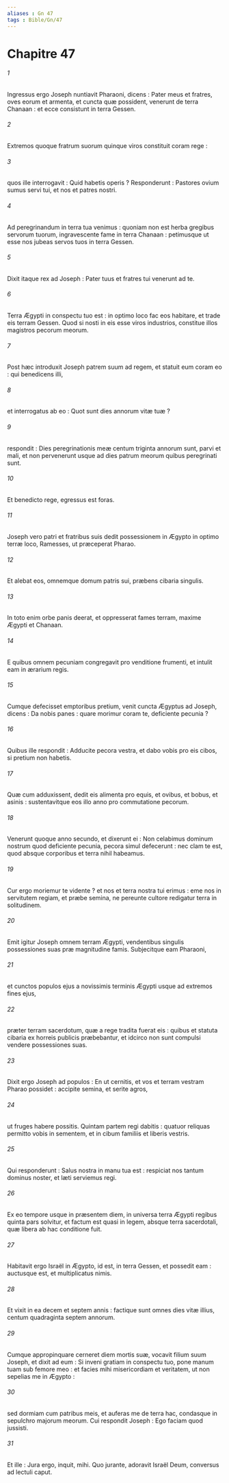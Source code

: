 ```yaml
---
aliases : Gn 47
tags : Bible/Gn/47
---
```


# Chapitre 47

###### 1
Ingressus ergo Joseph nuntiavit Pharaoni, dicens : Pater meus et fratres, oves eorum et armenta, et cuncta quæ possident, venerunt de terra Chanaan : et ecce consistunt in terra Gessen.
###### 2
Extremos quoque fratrum suorum quinque viros constituit coram rege :
###### 3
quos ille interrogavit : Quid habetis operis ? Responderunt : Pastores ovium sumus servi tui, et nos et patres nostri.
###### 4
Ad peregrinandum in terra tua venimus : quoniam non est herba gregibus servorum tuorum, ingravescente fame in terra Chanaan : petimusque ut esse nos jubeas servos tuos in terra Gessen.
###### 5
Dixit itaque rex ad Joseph : Pater tuus et fratres tui venerunt ad te.
###### 6
Terra Ægypti in conspectu tuo est : in optimo loco fac eos habitare, et trade eis terram Gessen. Quod si nosti in eis esse viros industrios, constitue illos magistros pecorum meorum.
###### 7
Post hæc introduxit Joseph patrem suum ad regem, et statuit eum coram eo : qui benedicens illi,
###### 8
et interrogatus ab eo : Quot sunt dies annorum vitæ tuæ ?
###### 9
respondit : Dies peregrinationis meæ centum triginta annorum sunt, parvi et mali, et non pervenerunt usque ad dies patrum meorum quibus peregrinati sunt.
###### 10
Et benedicto rege, egressus est foras.
###### 11
Joseph vero patri et fratribus suis dedit possessionem in Ægypto in optimo terræ loco, Ramesses, ut præceperat Pharao.
###### 12
Et alebat eos, omnemque domum patris sui, præbens cibaria singulis.
###### 13
In toto enim orbe panis deerat, et oppresserat fames terram, maxime Ægypti et Chanaan.
###### 14
E quibus omnem pecuniam congregavit pro venditione frumenti, et intulit eam in ærarium regis.
###### 15
Cumque defecisset emptoribus pretium, venit cuncta Ægyptus ad Joseph, dicens : Da nobis panes : quare morimur coram te, deficiente pecunia ?
###### 16
Quibus ille respondit : Adducite pecora vestra, et dabo vobis pro eis cibos, si pretium non habetis.
###### 17
Quæ cum adduxissent, dedit eis alimenta pro equis, et ovibus, et bobus, et asinis : sustentavitque eos illo anno pro commutatione pecorum.
###### 18
Venerunt quoque anno secundo, et dixerunt ei : Non celabimus dominum nostrum quod deficiente pecunia, pecora simul defecerunt : nec clam te est, quod absque corporibus et terra nihil habeamus.
###### 19
Cur ergo moriemur te vidente ? et nos et terra nostra tui erimus : eme nos in servitutem regiam, et præbe semina, ne pereunte cultore redigatur terra in solitudinem.
###### 20
Emit igitur Joseph omnem terram Ægypti, vendentibus singulis possessiones suas præ magnitudine famis. Subjecitque eam Pharaoni,
###### 21
et cunctos populos ejus a novissimis terminis Ægypti usque ad extremos fines ejus,
###### 22
præter terram sacerdotum, quæ a rege tradita fuerat eis : quibus et statuta cibaria ex horreis publicis præbebantur, et idcirco non sunt compulsi vendere possessiones suas.
###### 23
Dixit ergo Joseph ad populos : En ut cernitis, et vos et terram vestram Pharao possidet : accipite semina, et serite agros,
###### 24
ut fruges habere possitis. Quintam partem regi dabitis : quatuor reliquas permitto vobis in sementem, et in cibum familiis et liberis vestris.
###### 25
Qui responderunt : Salus nostra in manu tua est : respiciat nos tantum dominus noster, et læti serviemus regi.
###### 26
Ex eo tempore usque in præsentem diem, in universa terra Ægypti regibus quinta pars solvitur, et factum est quasi in legem, absque terra sacerdotali, quæ libera ab hac conditione fuit.
###### 27
Habitavit ergo Israël in Ægypto, id est, in terra Gessen, et possedit eam : auctusque est, et multiplicatus nimis.
###### 28
Et vixit in ea decem et septem annis : factique sunt omnes dies vitæ illius, centum quadraginta septem annorum.
###### 29
Cumque appropinquare cerneret diem mortis suæ, vocavit filium suum Joseph, et dixit ad eum : Si inveni gratiam in conspectu tuo, pone manum tuam sub femore meo : et facies mihi misericordiam et veritatem, ut non sepelias me in Ægypto :
###### 30
sed dormiam cum patribus meis, et auferas me de terra hac, condasque in sepulchro majorum meorum. Cui respondit Joseph : Ego faciam quod jussisti.
###### 31
Et ille : Jura ergo, inquit, mihi. Quo jurante, adoravit Israël Deum, conversus ad lectuli caput.
